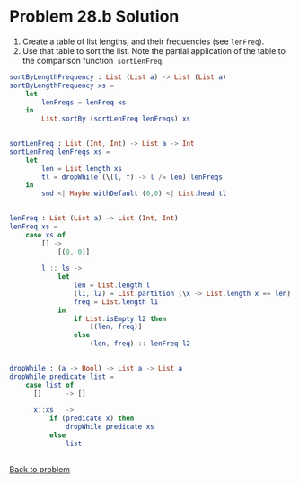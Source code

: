 # Problem 28.b Solution

1. Create a table of list lengths, and their frequencies (see ```lenFreq```). 
2. Use that table to sort the list. Note the partial application of the table to the comparison function``` sortLenFreq```.


```elm
sortByLengthFrequency : List (List a) -> List (List a) 
sortByLengthFrequency xs = 
    let 
        lenFreqs = lenFreq xs
    in
        List.sortBy (sortLenFreq lenFreqs) xs
        

sortLenFreq : List (Int, Int) -> List a -> Int
sortLenFreq lenFreqs xs =
    let 
        len = List.length xs 
        tl = dropWhile (\(l, f) -> l /= len) lenFreqs
    in
        snd <| Maybe.withDefault (0,0) <| List.head tl

              
lenFreq : List (List a) -> List (Int, Int)
lenFreq xs =
    case xs of 
        [] ->
            [(0, 0)]
          
        l :: ls ->
            let 
                len = List.length l
                (l1, l2) = List.partition (\x -> List.length x == len) xs
                freq = List.length l1
            in
                if List.isEmpty l2 then
                    [(len, freq)]
                else
                    (len, freq) :: lenFreq l2
                

dropWhile : (a -> Bool) -> List a -> List a
dropWhile predicate list =
    case list of
      []      -> []
      
      x::xs   -> 
          if (predicate x) then 
              dropWhile predicate xs
          else 
              list
              
```
[Back to problem](problem_28b.md)